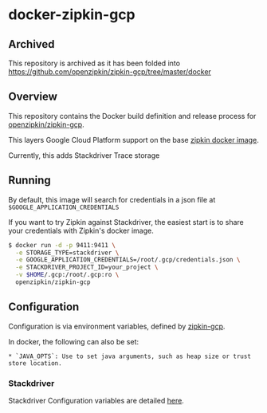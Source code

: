 # docker-zipkin-gcp

## Archived

This repository is archived as it has been folded into https://github.com/openzipkin/zipkin-gcp/tree/master/docker

## Overview

This repository contains the Docker build definition and release process for
[openzipkin/zipkin-gcp](https://github.com/openzipkin/zipkin-gcp).

This layers Google Cloud Platform support on the base [zipkin docker image](https://github.com/openzipkin/docker-zipkin).

Currently, this adds Stackdriver Trace storage

## Running

By default, this image will search for credentials in a json file at `$GOOGLE_APPLICATION_CREDENTIALS`

If you want to try Zipkin against Stackdriver, the easiest start is to share
your credentials with Zipkin's docker image.

```bash
$ docker run -d -p 9411:9411 \
  -e STORAGE_TYPE=stackdriver \
  -e GOOGLE_APPLICATION_CREDENTIALS=/root/.gcp/credentials.json \
  -e STACKDRIVER_PROJECT_ID=your_project \
  -v $HOME/.gcp:/root/.gcp:ro \
  openzipkin/zipkin-gcp
```

## Configuration

Configuration is via environment variables, defined by [zipkin-gcp](https://github.com/openzipkin/zipkin-gcp/blob/master/README.md).

In docker, the following can also be set:

    * `JAVA_OPTS`: Use to set java arguments, such as heap size or trust store location.

### Stackdriver

Stackdriver Configuration variables are detailed [here](https://github.com/openzipkin/zipkin-gcp/tree/master/autoconfigure/storage-stackdriver#configuration).

